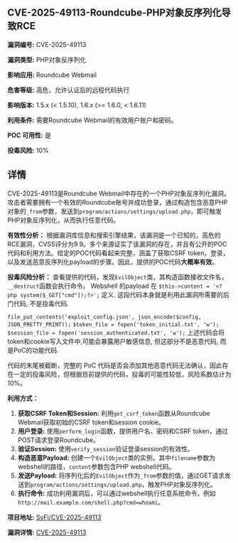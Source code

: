 ## CVE-2025-49113-Roundcube-PHP对象反序列化导致RCE

**漏洞编号:** CVE-2025-49113

**漏洞类型:** PHP对象反序列化

**影响应用:** Roundcube Webmail

**危害等级:** 高危，允许认证后的远程代码执行

**影响版本:** 1.5.x (< 1.5.10), 1.6.x (>= 1.6.0, < 1.6.11)

**利用条件:** 需要Roundcube Webmail的有效用户账户和密码。

**POC 可用性:** 是

**投毒风险:** 10%

## 详情

CVE-2025-49113是Roundcube Webmail中存在的一个PHP对象反序列化漏洞。攻击者需要拥有一个有效的Roundcube账号并成功登录，通过构造包含恶意PHP对象的`_from`参数，发送到`program/actions/settings/upload.php`，即可触发PHP对象反序列化，从而执行任意代码。

**有效性分析：**
根据漏洞库信息和搜索引擎结果，该漏洞是一个已知的，高危的RCE漏洞，CVSS评分为9.9。多个来源证实了该漏洞的存在，并且有公开的POC代码和利用方法。给定的POC代码看起来完整，涵盖了获取CSRF token，登录，以及发送恶意反序列化payload的步骤。因此，提供的POC代码**大概率有效**。

**投毒风险分析：**
查看提供的代码，发现`EvilObject`类，其构造函数接收文件名，`__destruct`函数会执行命令。 Webshell 的payload 在 `$this->content = '<?php system($_GET["cmd"]);?>';` 定义. 这段代码本身就是利用此漏洞所需要的后门代码, 不是投毒代码.

`file_put_contents('exploit_config.json', json_encode($config, JSON_PRETTY_PRINT));`
`$token_file = fopen('token_initial.txt', 'w');`
`$session_file = fopen('session_authenticated.txt', 'w');`
上述代码会将token和cookie写入文件中,可能会暴露用户敏感信息, 但这部分不是恶意代码, 而是PoC的功能代码.

代码的末尾被截断，完整的 PoC 代码是否会添加其他恶意代码无法确认，因此存在一定的投毒风险，但根据目前提供的代码，投毒的可能性较低，风险系数估计为 10%。

**利用方式：**
1.  **获取CSRF Token和Session:** 利用`get_csrf_token`函数从Roundcube Webmail获取初始的CSRF token和session cookie。
2.  **用户登录:** 使用`perform_login`函数，提供用户名、密码和CSRF token，通过POST请求登录Roundcube。
3.  **验证Session:** 使用`verify_session`验证登录session的有效性。
4.  **构造恶意Payload:** 创建一个`EvilObject`类的实例，其中`filename`参数为webshell的路径，`content`参数包含PHP webshell代码。  
5.  **发送Payload:** 将序列化后的`EvilObject`作为`_from`参数的值，通过GET请求发送到`program/actions/settings/upload.php`，触发PHP对象反序列化。
6.  **执行命令:** 成功利用漏洞后，可以通过webshell执行任意系统命令，例如`http://mail.example.com/shell.php?cmd=whoami`。


**项目地址:** [SyFi/CVE-2025-49113](https://github.com/SyFi/CVE-2025-49113)

**漏洞详情:** [CVE-2025-49113](https://nvd.nist.gov/vuln/detail/CVE-2025-49113)
